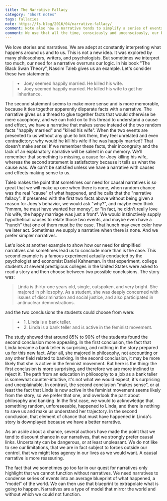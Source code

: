 ```yaml
---
title: The Narrative Fallacy
category: "Short notes"
tags: fallacies
note: https://fs.blog/2016/04/narrative-fallacy/
comment: Note also how a narrative tends to simplify a series of events, and can act as a summary, or a "model". Joey's story is now an instance of the general narrative of murderers motivated by money, a story to which we have had plenty of exposure in movies and books, we know the arc of that story if not the details, and maybe we'll just classify Joey's series of events under that storyline in our memory, and when we'll want to recall it, we'll just supply inferred details rather than the exact details. It is more economical to remember it that way. Taleb uses the expression "dimension reduction", which we also find in machine learning. a machine learning model abstracts out a "summary" model from a series of facts, condenses the facts into an average blueprint, which is smaller and easier to manipulate. Science in fact does the same too. it builds models of the world, finds general laws that relate a multiplicity of events into a "narrative" that we can consume and use.
comment: We use that all the time, consciously and unconsciously, our biology already does that for us. It is easy to find your way in the rooms of your place in the dark, because you have navigated the place so often that your brain has built a model of it, and uses that model to anticipate where you are and where you are going to be. 
---
```


We love stories and narratives. We are adept at constantly interpreting what happens around us and to us. This is not a new idea. It was explored by many philosophers, writers, and psychologists. But sometimes we interpret too much, our need for a narrative overruns our logic. In his book "The Black Swan Theory", Nassim Taleb gives us an example. Let's consider these two statements:

<blockquote>
<li>Joey seemed happily married. He killed his wife.</li>
<li>Joey seemed happily married. He killed his wife to get her inheritance.</li>
</blockquote>

The second statement seems to make more sense and is more memorable, because it ties together apparently disparate facts with a narrative. The narrative gives us a thread to glue together facts that would otherwise be mere cacophony, and we can hold on to this thread to understand a cause and effect, we have a narrative that makes sense instead of the two random facts "happily married" and "killed his wife". When the two events are presented to us without any glue to link them, they feel unrelated and even contradictory: why would he kill his wife if he was happily married? That doesn't make sense! If we remember these facts, their incongruity and the lack of an explanatory narrative will be salient in our memory. We'll remember that something is missing, a cause for Joey killing his wife, whereas the second statement is satisfactory because it tells us what the cause was. We can't be satisfied unless we have a narrative with causes and effects making sense to us. 

Taleb makes the point that sometimes our need for causal narratives is so great that we will make up one when there is none, when random chance was the real "cause" of what happened, and he calls that the "narrative fallacy". If presented with the first two facts above without being given a reason for Joey's behavior, we would ask "why?", and maybe even think "hmmm, he must have wanted her money", or "in fact, he didn't really love his wife, the happy marriage was just a front". We would instinctively supply hypothetical causes to relate those two events, and maybe even have a "hunch" that one of them must be the case. That hunch may even color how we later act. Sometimes we supply a narrative when there is none. And we prefer simpler narratives. 

Let's look at another example to show how our need for simplified narratives can sometimes lead us to conclude more than is the case. This second example is a famous experiment actually conducted by the psychologist and economist Daniel Kahneman. In that experiment, college students at several prestigious colleges in the United States were asked to read a story and then choose between two possible conclusions. The story was:

<blockquote>
Linda is thirty-one years old, single, outspoken, and very bright. She majored in philosophy. As a student, she was deeply concerned with issues of discrimination and social justice, and also participated in antinuclear demonstrations.
</blockquote>

and the two conclusions the students could choose from were:

<blockquote>
<li>1. Linda is a bank teller.</li>
<li>2. Linda is a bank teller and is active in the feminist movement.</li>
</blockquote>

The study showed that around 85% to 90% of the students found the second conclusion more appealing. In the first conclusion, the fact that Linda became a bank teller is surprising, and nothing in the story prepared us for this new fact. After all, she majored in philosophy, not accounting or any other field related to banking. In the second conclusion, it may be more likely that she is active in the feminist movement. But here is the thing: the first conclusion is more surprising, and therefore we are more inclined to reject it. The path from an education in philosophy to a job as a bank teller is somewhat counter-intuitive, it's not what we would expect, it's surprising and unexplainable. In contrast, the second conclusion "makes sense", or at least the fact that Linda is now active in the feminist movement seems likely from the story, so we prefer that one, and overlook the part about philosophy and banking. In the first case, we would to acknowledge that something random, unforeseeable, happened to Linda, and there is nothing to save us and make us understand her trajectory. In the second conclusion, that element of chance that must have happened in Linda's story is downplayed because we have a better narrative. 

As an aside about a chance, several authors have made the point that we tend to discount chance in our narratives, that we strongly prefer causal links. Uncertainty can be dangerous, or at least unpleasant. We do not like to see our limitations, that we are in fact subject to forces outside our control, that we might less agency in our lives as we would want. A causal narrative is more reassuring.

The fact that we sometimes go too far in our quest for narratives only highlight that we cannot function without narratives. We need narratives to condense series of events into an average blueprint of what happened, a "model" of the world. We can then use that blueprint to extrapolate what is going to happen. Narratives are a type of model that mirror the world and without which we could not function.




